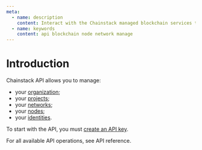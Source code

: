 ```yaml
---
meta:
  - name: description
    content: Interact with the Chainstack managed blockchain services through the Chainstack API.
  - name: keywords
    content: api blockchain node network manage
---
```


# Introduction

Chainstack API allows you to manage:

* your [organization](/glossary/organization);
* your [projects](/glossary/project);
* your [networks](/glossary/network);
* your [nodes](/glossary/node);
* your [identities](/platform/manage-your-organization-identity).

To start with the API, you must [create an API key](/platform/create-an-api-key).

For all available API operations, see <a :href="$themeConfig.apiDocsURL" target="_blank">API reference</a>.
